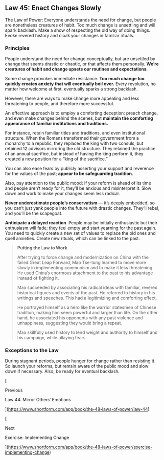 ## Law 45: Enact Changes Slowly

The Law of Power: Everyone understands the need for change, but people are nonetheless creatures of habit. Too much change is unsettling and will spark backlash. Make a show of respecting the old way of doing things. Evoke revered history and cloak your changes in familiar rituals.

### Principles

People understand the need for change conceptually, but are unsettled by change that seems drastic or chaotic, or that affects them personally. **We’re creatures of habit and change upsets our routines and expectations**.

Some change provokes immediate resistance. **Too much change too quickly creates anxiety that will eventually boil over.** Every revolution, no matter how welcome at first, eventually sparks a strong backlash.

However, there are ways to make change more appealing and less threatening to people, and therefore more successful.

An effective approach is to employ a comforting deception: preach change, and even make changes behind the scenes, but **maintain the comforting appearance of familiar institutions and traditions.**

For instance, retain familiar titles and traditions, and even institutional structure. When the Romans transformed their government from a monarchy to a republic, they replaced the king with two consuls, but retained 12 advisors mirroring the old structure. They retained the practice of an annual sacrifice, but instead of having the king perform it, they created a new position for a “king of the sacrifice.”

You can also ease fears by publicly asserting your support and reverence for the values of the past; **appear to be safeguarding tradition**.

Also, pay attention to the public mood; if your reform is ahead of its time and people aren’t ready for it, they’ll be anxious and misinterpret it. Slow down and work to make your changes seem less radical.

**Never underestimate people’s conservatism** — it’s deeply embedded, so you can’t just yank people into the future with drastic changes. They’ll rebel, and you’ll be the scapegoat.

**Anticipate a delayed reaction**. People may be initially enthusiastic but their enthusiasm will fade; they feel empty and start yearning for the past again. You need to quickly create a new set of values to replace the old ones and quell anxieties. Create new rituals, which can be linked to the past.

> **Putting the Law to Work**
> 
> After trying to force change and modernization on China with the failed Great Leap Forward, Mao Tse-tung learned to move more slowly in implementing communism and to make it less threatening. He used China’s enormous attachment to the past to his advantage instead of fighting it.
> 
> Mao succeeded by associating his radical ideas with familiar, revered historical figures and events of the past. He referred to history in his writings and speeches. This had a legitimizing and comforting effect.
> 
> He portrayed himself as a hero like the warrior statesmen of Chinese tradition, making him seem powerful and larger than life. On the other hand, he associated his opponents with any past violence and unhappiness, suggesting they would bring a repeat.
> 
> Mao skillfully used history to lend weight and authority to himself and his campaign, while allaying fears.

### Exceptions to the Law

During stagnant periods, people hunger for change rather than resisting it. So launch your reforms, but remain aware of the public mood and slow down if necessary. Also, be ready for eventual backlash.

[

Previous

Law 44: Mirror Others’ Emotions

](https://www.shortform.com/app/book/the-48-laws-of-power/law-44)

[

Next

Exercise: Implementing Change

](https://www.shortform.com/app/book/the-48-laws-of-power/exercise-implementing-change)